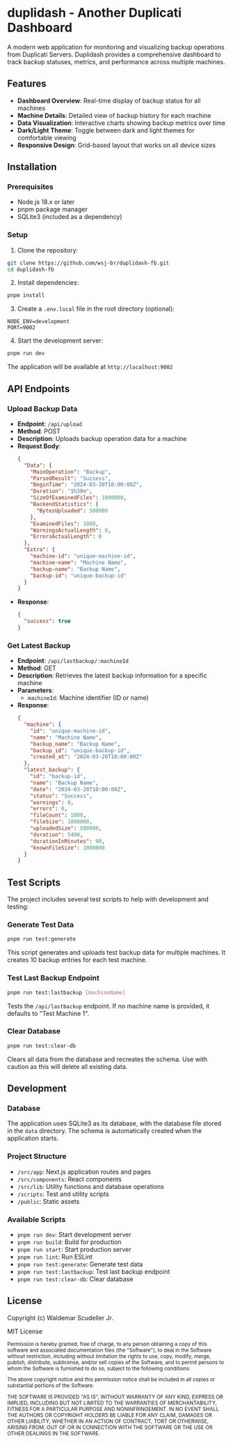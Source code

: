 # duplidash - Another Duplicati Dashboard

A modern web application for monitoring and visualizing backup operations from Duplicati Servers. Duplidash provides a comprehensive dashboard to track backup statuses, metrics, and performance across multiple machines.

## Features

- **Dashboard Overview**: Real-time display of backup status for all machines
- **Machine Details**: Detailed view of backup history for each machine
- **Data Visualization**: Interactive charts showing backup metrics over time
- **Dark/Light Theme**: Toggle between dark and light themes for comfortable viewing
- **Responsive Design**: Grid-based layout that works on all device sizes

## Installation

### Prerequisites

- Node.js 18.x or later
- pnpm package manager
- SQLite3 (included as a dependency)

### Setup

1. Clone the repository:
```bash
git clone https://github.com/wsj-br/duplidash-fb.git
cd duplidash-fb
```

2. Install dependencies:
```bash
pnpm install
```

3. Create a `.env.local` file in the root directory (optional):
```env
NODE_ENV=development
PORT=9002
```

4. Start the development server:
```bash
pnpm run dev
```

The application will be available at `http://localhost:9002`

## API Endpoints

### Upload Backup Data
- **Endpoint**: `/api/upload`
- **Method**: POST
- **Description**: Uploads backup operation data for a machine
- **Request Body**:
  ```json
  {
    "Data": {
      "MainOperation": "Backup",
      "ParsedResult": "Success",
      "BeginTime": "2024-03-20T10:00:00Z",
      "Duration": "1h30m",
      "SizeOfExaminedFiles": 1000000,
      "BackendStatistics": {
        "BytesUploaded": 500000
      },
      "ExaminedFiles": 1000,
      "WarningsActualLength": 0,
      "ErrorsActualLength": 0
    },
    "Extra": {
      "machine-id": "unique-machine-id",
      "machine-name": "Machine Name",
      "backup-name": "Backup Name",
      "backup-id": "unique-backup-id"
    }
  }
  ```
- **Response**: 
  ```json
  {
    "success": true
  }
  ```

### Get Latest Backup
- **Endpoint**: `/api/lastbackup/:machineId`
- **Method**: GET
- **Description**: Retrieves the latest backup information for a specific machine
- **Parameters**:
  - `machineId`: Machine identifier (ID or name)
- **Response**:
  ```json
  {
    "machine": {
      "id": "unique-machine-id",
      "name": "Machine Name",
      "backup_name": "Backup Name",
      "backup_id": "unique-backup-id",
      "created_at": "2024-03-20T10:00:00Z"
    },
    "latest_backup": {
      "id": "backup-id",
      "name": "Backup Name",
      "date": "2024-03-20T10:00:00Z",
      "status": "Success",
      "warnings": 0,
      "errors": 0,
      "fileCount": 1000,
      "fileSize": 1000000,
      "uploadedSize": 500000,
      "duration": 5400,
      "durationInMinutes": 90,
      "knownFileSize": 1000000
    }
  }
  ```

## Test Scripts

The project includes several test scripts to help with development and testing:

### Generate Test Data
```bash
pnpm run test:generate
```
This script generates and uploads test backup data for multiple machines. It creates 10 backup entries for each test machine.

### Test Last Backup Endpoint
```bash
pnpm run test:lastbackup [machineName]
```
Tests the `/api/lastbackup` endpoint. If no machine name is provided, it defaults to "Test Machine 1".

### Clear Database
```bash
pnpm run test:clear-db
```
Clears all data from the database and recreates the schema. Use with caution as this will delete all existing data.

## Development

### Database
The application uses SQLite3 as its database, with the database file stored in the `data` directory. The schema is automatically created when the application starts.

### Project Structure
- `/src/app`: Next.js application routes and pages
- `/src/components`: React components
- `/src/lib`: Utility functions and database operations
- `/scripts`: Test and utility scripts
- `/public`: Static assets

### Available Scripts
- `pnpm run dev`: Start development server
- `pnpm run build`: Build for production
- `pnpm run start`: Start production server
- `pnpm run lint`: Run ESLint
- `pnpm run test:generate`: Generate test data
- `pnpm run test:lastbackup`: Test last backup endpoint
- `pnpm run test:clear-db`: Clear database

## License

Copyright (c) Waldemar Scudeller Jr. 

MIT License

<sub>

Permission is hereby granted, free of charge, to any person obtaining a copy of this software and associated documentation files (the "Software"), to deal in the Software without restriction, including without limitation the rights to use, copy, modify, merge, publish, distribute, sublicense, and/or sell copies of the Software, and to permit persons to whom the Software is furnished to do so, subject to the following conditions:

The above copyright notice and this permission notice shall be included in all copies or substantial portions of the Software.

THE SOFTWARE IS PROVIDED "AS IS", WITHOUT WARRANTY OF ANY KIND, EXPRESS OR IMPLIED, INCLUDING BUT NOT LIMITED TO THE WARRANTIES OF MERCHANTABILITY, FITNESS FOR A PARTICULAR PURPOSE AND NONINFRINGEMENT. IN NO EVENT SHALL THE AUTHORS OR COPYRIGHT HOLDERS BE LIABLE FOR ANY CLAIM, DAMAGES OR OTHER LIABILITY, WHETHER IN AN ACTION OF CONTRACT, TORT OR OTHERWISE, ARISING FROM, OUT OF OR IN CONNECTION WITH THE SOFTWARE OR THE USE OR OTHER DEALINGS IN THE SOFTWARE.
</sub>

